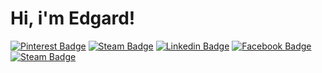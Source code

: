 # Hi, i'm Edgard!

[![Pinterest Badge](https://img.shields.io/badge/-Pinterest-e60023?style=flat-square&logo=Pinterest&logoColor=white&link=https://br.pinterest.com/edhufelande/)](https://br.pinterest.com/edhufelande/)
[![Steam Badge](https://img.shields.io/badge/-Stackshare-008ff9?style=flat-square&labelColor=008ff9&logo=stackshare&logoColor=white&link=https://stackshare.io/edhufelande)](https://stackshare.io/edhufelande)
[![Linkedin Badge](https://img.shields.io/badge/-LinkedIn-blue?style=flat-square&logo=Linkedin&logoColor=white&link=https://www.linkedin.com/in/edgardh/)](https://www.linkedin.com/in/edgardh/)
[![Facebook Badge](https://img.shields.io/badge/-Facebook-4267B2?style=flat-square&labelColor=4267B2&logo=facebook&logoColor=white&link=https://www.facebook.com/edhufelande)](https://www.facebook.com/edhufelande)
[![Steam Badge](https://img.shields.io/badge/-Steam-171a21?style=flat-square&labelColor=171a21&logo=steam&logoColor=white&link=https://steamcommunity.com/id/irmao-do-jorel/)](https://steamcommunity.com/id/irmao-do-jorel/)

<!--![Edgard's GitHub stats](https://github-readme-stats.vercel.app/api?username=edgardhsl&include_all_commits=true&count_private=true&show_icons=true&theme=transparent)-->



<!--
**edhufelande/edhufelande** is a ✨ _special_ ✨ repository because its `README.md` (this file) appears on your GitHub profile.

Here are some ideas to get you started:

- 🔭 I’m currently working on ...
- 🌱 I’m currently learning ...
- 👯 I’m looking to collaborate on ...
- 🤔 I’m looking for help with ...
- 💬 Ask me about ...
- 📫 How to reach me: ...
- 😄 Pronouns: ...
- ⚡ Fun fact: ...
-->
